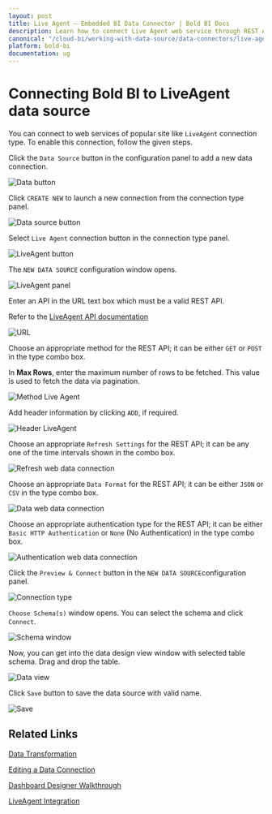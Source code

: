 ```yaml
---
layout: post
title: Live Agent – Embedded BI Data Connector | Bold BI Docs
description: Learn how to connect Live Agent web service through REST API endpoint with Bold BI Embedded and create data source for dashboard configuration.
canonical: "/cloud-bi/working-with-data-source/data-connectors/live-agent/"
platform: bold-bi
documentation: ug
---
```


# Connecting Bold BI to LiveAgent data source

  You can connect to web services of popular site like `LiveAgent` connection type. To enable this connection, follow the given steps.
  
  Click the `Data Source` button in the configuration panel to add a new data connection.
   
   ![Data button](/static/assets/embedded/working-with-datasource/data-connectors/images/common/databutton.png)
   
   Click `CREATE NEW` to launch a new connection from the connection type panel. 
   
   ![Data source button](/static/assets/embedded/working-with-datasource/data-connectors/images/common/datasourcebutton.png)
  
  Select `Live Agent` connection button in the connection type panel.

  ![LiveAgent button](/static/assets/embedded/working-with-datasource/data-connectors/images/live-agent/liveagent_button.png)

  The `NEW DATA SOURCE` configuration window opens.

  ![LiveAgent panel](/static/assets/embedded/working-with-datasource/data-connectors/images/live-agent/liveagent_panel.png)

  Enter an API in the URL text box which must be a valid REST API.

  Refer to the [LiveAgent API documentation](https://www.ladesk.com/features/api/)

  ![URL](/static/assets/embedded/working-with-datasource/data-connectors/images/live-agent/URL_liveagent.png)

  Choose an appropriate method for the REST API; it can be either `GET` or `POST` in the type combo box.
  
  In **Max Rows**, enter the maximum number of rows to be fetched. This value is used to fetch the data via pagination.

  ![Method Live Agent](/static/assets/embedded/working-with-datasource/data-connectors/images/live-agent/Method_liveagent.png)

  Add header information by clicking `ADD`, if required.

  ![Header LiveAgent](/static/assets/embedded/working-with-datasource/data-connectors/images/live-agent/Header_liveagent.png)
  
  Choose an appropriate `Refresh Settings` for the REST API; it can be any one of the time intervals shown in the combo box.

  ![Refresh web data connection](/static/assets/embedded/working-with-datasource/data-connectors/images/live-agent/Refresh_webdataconnection.png)

  Choose an appropriate `Data Format` for the REST API; it can be either `JSON` or `CSV` in the type combo box.

  ![Data web data connection](/static/assets/embedded/working-with-datasource/data-connectors/images/live-agent/Data_webdataconnection.png)

  Choose an appropriate authentication type for the REST API; it can be either `Basic HTTP Authentication` or `None` (No Authentication) in the type combo box.

  ![Authentication web data connection](/static/assets/embedded/working-with-datasource/data-connectors/images/live-agent/Authentication_webdataconnection.png)
  
  Click the `Preview & Connect` button in the `NEW DATA SOURCE`configuration panel. 
  
  ![Connection type](/static/assets/embedded/working-with-datasource/data-connectors/images/live-agent/liveagent_connectiontype.png)

  `Choose Schema(s)` window opens. You can select the schema and click `Connect`.
  
  ![Schema window](/static/assets/embedded/working-with-datasource/data-connectors/images/live-agent/asknicelyschemawindow.png)
  
  Now, you can get into the data design view window with selected table schema. Drag and drop the table.
  
  ![Data view](/static/assets/embedded/working-with-datasource/data-connectors/images/live-agent/dataview_asknicely.png)

  Click `Save` button to save the data source with valid name.

   ![Save](/static/assets/embedded/working-with-datasource/data-connectors/images/live-agent/save_asknicely.png)

## Related Links

[Data Transformation](/embedded-bi/working-with-data-source/transforming-data/joining-table/)

[Editing a Data Connection](/embedded-bi/working-with-data-source/editing-a-data-connection/)   

[Dashboard Designer Walkthrough](/embedded-bi/getting-started/quick-start/)

[LiveAgent Integration](https://www.boldbi.com/integrations/liveagent?utm_source=syncfusion&utm_medium=documentation&utm_campaign=boldbiliveagentintegration)

  







  
































